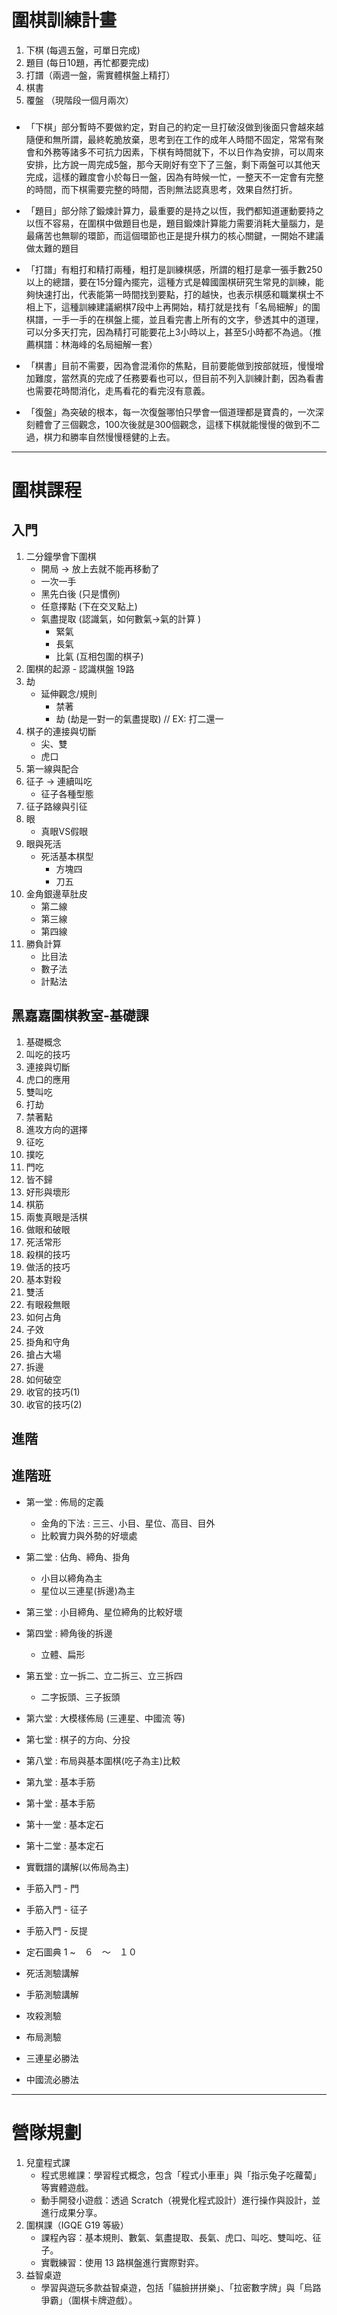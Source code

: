 # 圍棋訓練計畫

1. 下棋 (每週五盤，可單日完成)
2. 題目 (每日10題，再忙都要完成)
3. 打譜（兩週一盤，需實體棋盤上精打）
4. 棋書
5. 覆盤 （現階段一個月兩次）

###
- 「下棋」部分暫時不要做約定，對自己的約定一旦打破沒做到後面只會越來越隨便和無所謂，最終乾脆放棄，思考到在工作的成年人時間不固定，常常有聚會和外務等諸多不可抗力因素，下棋有時間就下，不以日作為安排，可以周來安排，比方說一周完成5盤，那今天剛好有空下了三盤，剩下兩盤可以其他天完成，這樣的難度會小於每日一盤，因為有時候一忙，一整天不一定會有完整的時間，而下棋需要完整的時間，否則無法認真思考，效果自然打折。

- 「題目」部分除了鍛煉計算力，最重要的是持之以恆，我們都知道運動要持之以恆不容易，在圍棋中做題目也是，題目鍛煉計算能力需要消耗大量腦力，是最痛苦也無聊的環節，而這個環節也正是提升棋力的核心關鍵，一開始不建議做太難的題目

- 「打譜」有粗打和精打兩種，粗打是訓練棋感，所謂的粗打是拿一張手數250以上的總譜，要在15分鐘內擺完，這種方式是韓國圍棋研究生常見的訓練，能夠快速打出，代表能第一時間找到要點，打的越快，也表示棋感和職業棋士不相上下，這種訓練建議網棋7段中上再開始，精打就是找有「名局細解」的圍棋譜，一手一手的在棋盤上擺，並且看完書上所有的文字，參透其中的道理，可以分多天打完，因為精打可能要花上3小時以上，甚至5小時都不為過。（推薦棋譜：林海峰的名局細解一套）

- 「棋書」目前不需要，因為會混淆你的焦點，目前要能做到按部就班，慢慢增加難度，當然真的完成了任務要看也可以，但目前不列入訓練計劃，因為看書也需要花時間消化，走馬看花的看完沒有意義。

- 「復盤」為突破的根本，每一次復盤哪怕只學會一個道理都是寶貴的，一次深刻體會了三個觀念，100次後就是300個觀念，這樣下棋就能慢慢的做到不二過，棋力和勝率自然慢慢穩健的上去。


---

# 圍棋課程

## 入門

1. 二分鐘學會下圍棋
   * 開局 -> 放上去就不能再移動了
   * 一次一手
   * 黑先白後 (只是慣例)
   * 任意擇點 (下在交叉點上)
   * 氣盡提取 (認識氣，如何數氣->氣的計算 )
        - 緊氣
        - 長氣
        - 比氣 (互相包圍的棋子)
2. 圍棋的起源
        - 認識棋盤 19路
3. 劫
   * 延伸觀念/規則
        - 禁著
        - 劫 (劫是一對一的氣盡提取)  // EX: 打二還一
4. 棋子的連接與切斷
   * 尖、雙
   * 虎口
5. 第一線與配合
6. 征子 -> 連續叫吃
   * 征子各種型態
7. 征子路線與引征
8. 眼
   * 真眼VS假眼
9. 眼與死活
   * 死活基本棋型
        - 方塊四
        - 刀五
10. 金角銀邊草肚皮
     - 第二線
     - 第三線
     - 第四線
11. 勝負計算
     - 比目法
     - 數子法
     - 計點法
    

## 黑嘉嘉圍棋教室-基礎課

1. 基礎概念
2. 叫吃的技巧
3. 連接與切斷
4. 虎口的應用
5. 雙叫吃
6. 打劫
7. 禁著點
8. 進攻方向的選擇
9. 征吃
10. 撲吃
11. 門吃
12. 皆不歸
13. 好形與壞形
14. 棋筋
15. 兩隻真眼是活棋
16. 做眼和破眼
17. 死活常形
18. 殺棋的技巧
19. 做活的技巧
20. 基本對殺
21. 雙活
22. 有眼殺無眼
23. 如何占角
24. 子效
25. 掛角和守角
26. 搶占大場
27. 拆邊
28. 如何破空
29. 收官的技巧(1)
30. 收官的技巧(2)


## 進階

## 進階班
* 第一堂 : 佈局的定義
   * 金角的下法 : 三三、小目、星位、高目、目外
   * 比較實力與外勢的好壞處
* 第二堂 : 佔角、締角、掛角
   * 小目以締角為主
   * 星位以三連星(拆邊)為主 
* 第三堂 : 小目締角、星位締角的比較好壞
* 第四堂 : 締角後的拆邊
   * 立體、扁形
* 第五堂 : 立一拆二、立二拆三、立三拆四
    * 二字扳頭、三子扳頭
* 第六堂 : 大模樣佈局 (三連星、中國流 等)
* 第七堂 : 棋子的方向、分投
* 第八堂 : 布局與基本圍棋(吃子為主)比較
* 第九堂 : 基本手筋
* 第十堂 : 基本手筋
* 第十一堂 : 基本定石
* 第十二堂 : 基本定石

* 實戰譜的講解(以佈局為主)

* 手筋入門 - 門
* 手筋入門 - 征子
* 手筋入門 - 反提
* 定石圖典 1 ~　６　～　１０
* 死活測驗講解
* 手筋測驗講解
* 攻殺測驗
* 布局測驗
* 三連星必勝法
* 中國流必勝法

---

# 營隊規劃

1. 兒童程式課
      - 程式思維課：學習程式概念，包含「程式小車車」與「指示兔子吃蘿蔔」等實體遊戲。
      - 動手開發小遊戲：透過 Scratch（視覺化程式設計）進行操作與設計，並進行成果分享。
2. 圍棋課（IGQE G19 等級）
      - 課程內容：基本規則、數氣、氣盡提取、長氣、虎口、叫吃、雙叫吃、征子。
      - 實戰練習：使用 13 路棋盤進行實際對弈。
3. 益智桌遊
      - 學習與遊玩多款益智桌遊，包括「貓臉拼拼樂」、「拉密數字牌」與「烏路爭霸」（圍棋卡牌遊戲）。
